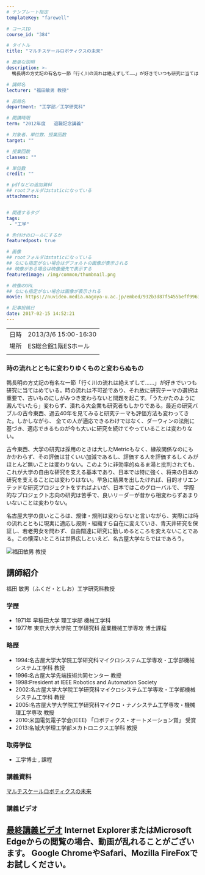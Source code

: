 ```yaml
---
# テンプレート指定
templateKey: "farewell"

# コースID
course_id: "384"

# タイトル
title: "マルチスケールロボティクスの未来"

# 簡単な説明
description: >-
  鴨長明の方丈記の有名な一節「行く川の流れは絶えずして……」が好きでいつも研究に当てはめている。時の流れは不可逆であり、それ故に研究テーマの選択は重要で、古いものにしがみつき変わらないと問題を起こす。「うたかたのように澱んでいたら」変わらず、潰れる大企業も研究者もしかりである。最近の研究バブルの古今東西、過去40年を見てみると研究テーマも評価方法も変わってきた。しかしながら、 全ての人が適応でき ....

# 講師名
lecturer: "福田敏男 教授"

# 部局名
department: "工学部／工学研究科"

# 開講時限
term: "2012年度	退職記念講義"

# 対象者、単位数、授業回数
target: ""

# 授業回数
classes: ""

# 単位数
credit: ""

# pdfなどの追加資料
## rootフォルダはstaticになっている
attachments:


# 関連するタグ
tags:
 - "工学"

# 色付けのロールにするか
featuredpost: true

# 画像
## rootフォルダはstaticになっている
## なにも指定がない場合はデフォルトの画像が表示される
## 映像がある場合は映像優先で表示する
featuredimage: /img/common/thumbnail.png

# 映像のURL
## なにも指定がない場合は画像が表示される
movie: https://nuvideo.media.nagoya-u.ac.jp/embed/932b3d87f5455beff99636fc43bd2bbd9e22dc8c

# 記事投稿日
date: 2017-02-15 14:52:21
---
```


|   |   |
|---|---|
| 日時 | 2013/3/6  15:00-16:30 |
| 場所 | ES総合館1階ESホール |
|   |   |


### 時の流れとともに変わりゆくものと変わらぬもの

鴨長明の方丈記の有名な一節「行く川の流れは絶えずして……」が好きでいつも研究に当てはめている。時の流れは不可逆であり、それ故に研究テーマの選択は重要で、古いものにしがみつき変わらないと問題を起こす。「うたかたのように澱んでいたら」変わらず、潰れる大企業も研究者もしかりである。最近の研究バブルの古今東西、過去40年を見てみると研究テーマも評価方法も変わってきた。しかしながら、 全ての人が適応できるわけではなく、ダーウィンの法則に基づき、適応できるものが今も大いに研究を続けてやっていることは変わりない。

古今東西、大学の研究は採用のときは大したMetricもなく、縁故関係なのにもかかわらず、その評価は甘くいい加減であるし、評価する人を評価するしくみがほとんど無いことは変わりない。このように非効率的ぬるま湯と批判されても、これが大学の自由な研究を支える基本であり、日本では特に強く、将来の日本の研究を支えることには変わりはない。早急に結果を出したければ、目的オリエンテッドな研究プロジェクトをすればよいが、日本ではこのグローバルで、 学際的なプロジェクト志向の研究は苦手で、良いリーダーが昔から相変わらずあまりいないことは変わりない。

名古屋大学の良いところは、規律・規則は変わらないと言いながら、実際には時の流れとともに現実に適応し規則・組織すら自在に変えていき、青天井研究を保証し、若老男女を問わず、自由闊達に研究に勤しめるところを変えないことである。この懐深いところは世界広しといえど、名古屋大学ならではであろう。



![福田敏男 教授](https://ocw.nagoya-u.jp/files/384/fukuda02.png) 
## 講師紹介

福田 敏男（ふくだ・としお）工学研究科教授

### 学歴

* 1971年 早稲田大学 理工学部 機械工学科
* 1977年 東京大学大学院 工学研究科 産業機械工学専攻 博士課程

### 略歴

* 1994:名古屋大学大学院工学研究科マイクロシステム工学専攻・工学部機械システム工学科 教授
* 1996:名古屋大学先端技術共同センター 教授
* 1998:President at IEEE Robotics and Automation Society
* 2002:名古屋大学大学院工学研究科マイクロシステム工学専攻・工学部機械システム工学科 教授
* 2005:名古屋大学大学院工学研究科マイクロ・ナノシステム工学専攻・機械理工学専攻 教授
* 2010:米国電気電子学会(IEEE) 「ロボティクス・オートメーション賞」 受賞
* 2013:名城大学理工学部メカトロニクス工学科 教授

### 取得学位

* 工学博士 , 課程


### 講義資料

[マルチスケールロボティクスの未来](https://ocw.nagoya-u.jp/files/384/fukuda-6.pdf) 


### 講義ビデオ

<a href="https://nuvideo.media.nagoya-u.ac.jp/embed/c65f3949c4a3edfe78cf0c71f997b7977f599191" target="blank">最終講義ビデオ</a>
Internet ExplorerまたはMicrosoft Edgeからの閲覧の場合、動画が乱れることがございます。
Google ChromeやSafari、Mozilla FireFoxでお試しください。
-----
